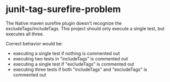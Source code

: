 # junit-tag-surefire-problem

The Native maven surefire plugin doesn't recognize the excludeTags/includeTags. This project should only execute a single test, but executes all three. 

Correct behavior would be:
* executing a single test if nothing is commented out
* executing two tests in "includeTags" is commented out
* executing a single test if "excludeTags" is commented out
* executing three tests if both "includeTags" and "excludeTags" is commented out
